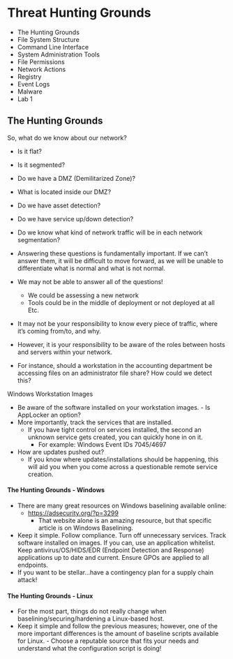 # Threat Hunting Grounds
- The Hunting Grounds
- File System Structure
- Command Line Interface
- System Administration Tools
- File Permissions
- Network Actions
- Registry
- Event Logs
- Malware
- Lab 1

## The Hunting Grounds
So, what do we know about our network?
- Is it flat?
- Is it segmented?
- Do we have a DMZ (Demilitarized Zone)?
- What is located inside our DMZ?
- Do we have asset detection?
- Do we have service up/down detection?
- Do we know what kind of network traffic will be in each network segmentation?

- Answering these questions is fundamentally important. If we can’t answer them, it will be difficult to move forward, as we will be unable to differentiate what is normal and what is not normal.
- We may not be able to answer all of the questions!
    - We could be assessing a new network
    - Tools could be in the middle of deployment or not deployed at all Etc.
- It may not be your responsibility to know every piece of traffic, where it’s coming from/to, and why.
- However, it is your responsibility to be aware of the roles between hosts and servers within your network. 
- For instance, should a workstation in the accounting department be accessing files on an administrator file share? How could we detect this?  

Windows Workstation Images
- Be aware of the software installed on your workstation images.
        - Is AppLocker an option?
- More importantly, track the services that are installed.
    - If you have tight control on services installed, the second an unknown service gets created, you can quickly hone in on it.
        - For example: Windows Event IDs 7045/4697
- How are updates pushed out? 
    - If you know where updates/installations should be happening, this will aid you when you come across a questionable remote service creation.

#### The Hunting Grounds - Windows
- There are many great resources on Windows baselining available online:
    - https://adsecurity.org/?p=3299
        - That website alone is an amazing resource, but that specific article is on Windows Baselining.
- Keep it simple. Follow compliance. Turn off unnecessary services. Track software installed on images. If you can, use an application whitelist. Keep antivirus/OS/HIDS/EDR (Endpoint Detection and Response) applications up to date and current. Ensure GPOs are applied to all endpoints. 
- If you want to be stellar...have a contingency plan for a supply chain attack!

#### The Hunting Grounds - Linux
- For the most part, things do not really change when baselining/securing/hardening a Linux-based host.
- Keep it simple and follow the previous measures; however, one of the more important differences is the amount of baseline scripts available for Linux.
        - Choose a reputable source that fits your needs and understand what the configuration script is doing!
















